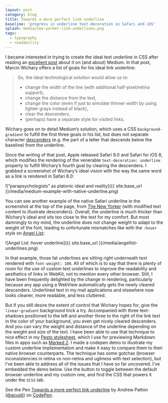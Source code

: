 ```yaml
---
layout: post
category: blog
title: Towards a more perfect link underline
baseline: 'progress in underline text-decoration in Safari and iOS'
splash: media/new-yorker-link-underlines.png
tags:
  - typography
  - readability
---
```


I became interested in trying to create the ideal text underline in CSS after reading an [excellent post][medium-post-underlines] about it on (and about) Medium. In that post, Marcin Wichary offers a list of goals for his ideal link underline:

> So, the ideal technological solution would allow us to:
>
> - change the width of the line (with additional half-pixel/retina support),
> - change the distance from the text,
> - change the color (even if just to simulate thinner width by using lighter grays instead of black),
> - clear the descenders,
> - (perhaps) have a separate style for visited links.

Wichary goes on to detail Medium’s solution, which uses a CSS `background-gradient` to fulfill the first three goals in his list, but does not separate character [descenders][] (e.g. the part of a letter that descends below the baseline) from the underline.

Since the writing of that post, Apple released Safari 8.0 and Safari for iOS 8, which modifies the rendering of the venerable `text-decoration: underline` property to fulfill Wichary’s fourth goal by clearing the descenders. I grabbed a screenshot of Wichary’s ideal vision with the way the same word as a link is rendered in Safari 8.0:

![“parapsychologists” as platonic ideal and reality]({{ site.base_url }}/media/medium-example-with-native-underline.png)

You can see another example of the native Safari underline in the screenshot at the top of the page, from [The New Yorker][] (with modified text content to illustrate descenders). Overall, the underline is much thicker than Wichary’s ideal and sits too close to the text for my comfort. But most damningly to my mind, the underline does not change weight to adapt to the weight of the font, leading to unfortunate mismatches like with the `:hover` style on [Angel List][]:

![Angel List :hover underline]({{ site.base_url }}/media/angellist-underlines.png)

In that example, those fat underlines are sitting right underneath text rendered with `font-weight: 100`. All of which is to say that there is plenty of room for the use of custom text underlines to improve the readability and aesthetics of links in WebKit, not to mention every other browser. Still, I have been frequently delighted by the change in rendering, particularly because any app using a WebView automatically gets the newly cleared descenders. Underlined text in my mail applications and elsewhere now looks cleaner, more readable, and less cluttered.

But if you still desire the extent of control that Wichary hopes for, give the `linear-gradient` background trick a try. Accompanied with three text-shadows positioned to the left and another three to the right of the link text in the color of your background, you even get nicely cleared descenders. And you can vary the weight and distance of the underline depending on the weight and size of the text. I have been able to use that technique to nice effect in my [Pesto stylesheet][], which I use for previewing Markdown files in apps such as [Marked 2][]. I made a codepen demo to illustrate my custom underline implementation and make it easy to compare them to their native browser counterparts. The technique has some gotchas (browser inconsistencies in retina vs non-retina and ugliness with text selection), but I’ve been able to address all of the issues that I have so far uncovered. I’ve embedded the demo below. Use the button to toggle between the default browser underline and my custom one, and find the CSS that powers it under the `SCSS` tab.

<p data-height="433" data-theme-id="10369" data-slug-hash="gbabKQ" data-default-tab="result" data-user="acusti" class='codepen'>See the Pen <a href='http://codepen.io/acusti/pen/gbabKQ/'>Towards a more perfect link underline</a> by Andrew Patton (<a href='http://codepen.io/acusti'>@acusti</a>) on <a href='http://codepen.io'>CodePen</a>.</p>
<script async src="//assets.codepen.io/assets/embed/ei.js"></script>

[medium-post-underlines]: https://medium.com/designing-medium/crafting-link-underlines-on-medium-7c03a9274f9
[descenders]: https://en.wikipedia.org/wiki/Descender
[The New Yorker]: http://www.newyorker.com
[Angel List]: https://angel.co/jobs
[Pesto stylesheet]: https://github.com/acusti/Custom-Marked-Styles
[Marked 2]: http://marked2app.com
